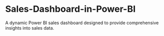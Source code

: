 # Sales-Dashboard-in-Power-BI
A dynamic Power BI sales dashboard designed to provide comprehensive insights into sales data. 
